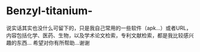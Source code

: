 # Benzyl-titanium-
说实话其实也没什么可留下的，只是我自己常用的一些软件（apk…）或者URL，内容包括化学、医药、生物，以及学术论文检索，专利文献检索，都是我比较感兴趣的东西…
希望对你有所帮助…谢谢
